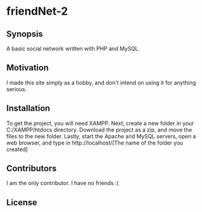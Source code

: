 # friendNet-2
## Synopsis

A basic social network written with PHP and MySQL.

## Motivation

I  made this site simply as a hobby, and don't intend on using it for anything serious.

## Installation

To get the project, you will need XAMPP. Next, create a new folder in your C:/XAMPP/htdocs directory. Download the project as a zip, and move the files to the new folder. Lastly, start the Apache and MySQL servers, open a web browser, and type in http://localhost/[The name of the folder you created]


## Contributors

I am the only contributor. I have no friends :(

## License


